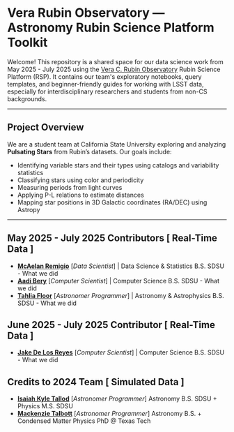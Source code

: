 # Vera Rubin Observatory — Astronomy Rubin Science Platform Toolkit

Welcome! This repository is a shared space for our data science work from May 2025 - July 2025 using the [Vera C. Rubin Observatory](https://www.lsst.org/) Rubin Science Platform (RSP). It contains our team's exploratory notebooks, query templates, and beginner-friendly guides for working with LSST data, especially for interdisciplinary researchers and students from non-CS backgrounds.

---

## Project Overview

We are a student team at California State University exploring and analyzing **Pulsating Stars** from Rubin’s datasets. Our goals include:

- Identifying variable stars and their types using catalogs and variability statistics
- Classifying stars using color and periodicity
- Measuring periods from light curves
- Applying P-L relations to estimate distances
- Mapping star positions in 3D Galactic coordinates (RA/DEC) using Astropy

---

## May 2025 - July 2025 Contributors [ Real-Time Data ]

- **[McAelan Remigio](https://www.linkedin.com/in/mcaelan/)** [_Data Scientist_] | Data Science & Statistics B.S. SDSU - What we did
- **[Aadi Bery](https://www.linkedin.com/in/aadi-bery/)** [_Computer Scientist_] | Computer Science B.S. SDSU - What we did
- **[Tahlia Floor](https://www.linkedin.com/in/tahlia-floor-1002b5248/)** [_Astronomer Programmer_] | Astronomy & Astrophysics B.S. SDSU  - What we did

## June 2025 - July 2025 Contributor [ Real-Time Data ]
- **[Jake De Los Reyes](https://www.linkedin.com/in/jakedelosreyes/)** [_Computer Scientist_] | Computer Science B.S. SDSU - What we did 

## Credits to 2024 Team [ Simulated Data ]
- **[Isaiah Kyle Tallod](https://www.linkedin.com/in/isaiah-kyle-tallod/)** [_Astronomer Programmer_] Astronomy B.S. SDSU + Physics M.S. SDSU
- **[Mackenzie Talbott](https://www.linkedin.com/in/mackenzie-talbott/)** [_Astronomer Programmer_] Astronomy B.S. + Condensed Matter Physics PhD @ Texas Tech
